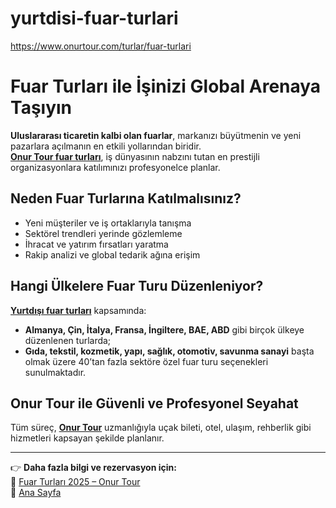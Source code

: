 # yurtdisi-fuar-turlari
https://www.onurtour.com/turlar/fuar-turlari

# Fuar Turları ile İşinizi Global Arenaya Taşıyın

**Uluslararası ticaretin kalbi olan fuarlar**, markanızı büyütmenin ve yeni pazarlara açılmanın en etkili yollarından biridir.  
**[Onur Tour fuar turları](https://www.onurtour.com/turlar/fuar-turlari)**, iş dünyasının nabzını tutan en prestijli organizasyonlara katılımınızı profesyonelce planlar.

## Neden Fuar Turlarına Katılmalısınız?

- Yeni müşteriler ve iş ortaklarıyla tanışma  
- Sektörel trendleri yerinde gözlemleme  
- İhracat ve yatırım fırsatları yaratma  
- Rakip analizi ve global tedarik ağına erişim

## Hangi Ülkelere Fuar Turu Düzenleniyor?

**[Yurtdışı fuar turları](https://www.onurtour.com/turlar/fuar-turlari)** kapsamında:

- **Almanya, Çin, İtalya, Fransa, İngiltere, BAE, ABD** gibi birçok ülkeye düzenlenen turlarda;  
- **Gıda, tekstil, kozmetik, yapı, sağlık, otomotiv, savunma sanayi** başta olmak üzere 40’tan fazla sektöre özel fuar turu seçenekleri sunulmaktadır.

## Onur Tour ile Güvenli ve Profesyonel Seyahat

Tüm süreç, **[Onur Tour](https://www.onurtour.com/)** uzmanlığıyla uçak bileti, otel, ulaşım, rehberlik gibi hizmetleri kapsayan şekilde planlanır.

---

👉 **Daha fazla bilgi ve rezervasyon için:**  
🔗 [Fuar Turları 2025 – Onur Tour](https://www.onurtour.com/turlar/fuar-turlari)  
🔗 [Ana Sayfa](https://www.onurtour.com/)
